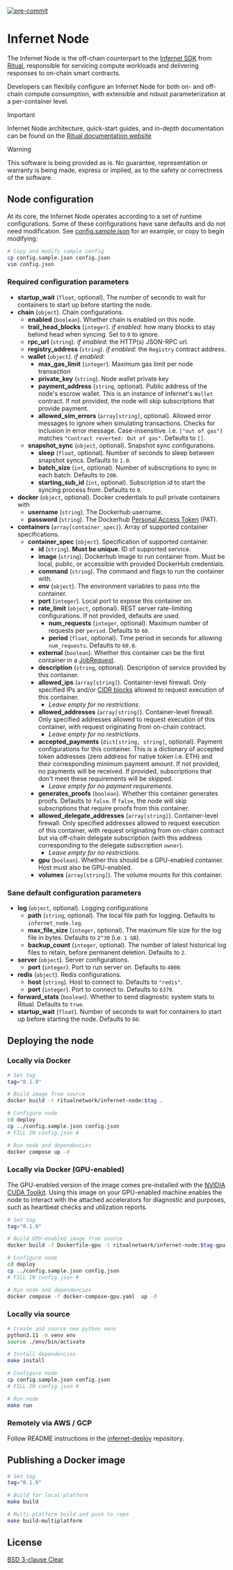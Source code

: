 [![pre-commit](https://github.com/ritual-net/infernet-node/actions/workflows/workflow.yaml/badge.svg)](https://github.com/ritual-net/infernet-node/actions/workflows/workflow.yaml)

# Infernet Node

The Infernet Node is the off-chain counterpart to the [Infernet SDK](https://github.com/ritual-net/infernet-sdk) from [Ritual](https://ritual.net), responsible for servicing compute workloads and delivering responses to on-chain smart contracts.

Developers can flexibily configure an Infernet Node for both on- and off-chain compute consumption, with extensible and robust parameterization at a per-container level.

> [!IMPORTANT]
> Infernet Node architecture, quick-start guides, and in-depth documentation can be found on the [Ritual documentation website](https://docs.ritual.net/infernet/node/introduction)

> [!WARNING]
> This software is being provided as is. No guarantee, representation or warranty is being made, express or implied, as to the safety or correctness of the software.

## Node configuration

At its core, the Infernet Node operates according to a set of runtime configurations. Some of these configurations have sane defaults and do not need modification. See [config.sample.json](./config.sample.json) for an example, or copy to begin modifying:

```bash
# Copy and modify sample config
cp config.sample.json config.json
vim config.json
```

### Required configuration parameters

- **startup_wait** (`float`, optional). The number of seconds to wait for containers to start up before starting the node.
- **chain** (`object`). Chain configurations.
  - **enabled** (`boolean`). Whether chain is enabled on this node.
  - **trail_head_blocks** (`integer`). _if enabled_: how many blocks to stay behind head when syncing. Set to `0` to ignore.
  - **rpc_url** (`string`). _if enabled_: the HTTP(s) JSON-RPC url.
  - **registry_address** (`string`). _if enabled_: the `Registry` contract address.
  - **wallet** (`object`). _if enabled_:
    - **max_gas_limit** (`integer`). Maximum gas limit per node transaction
    - **private_key** (`string`). Node wallet private key
    - **payment_address** (`string`, optional). Public address of the node's escrow wallet. This is an instance of Infernet's `Wallet` contract. If not provided, the node will skip subscriptions that provide payment.
    - **allowed_sim_errors** (`array[string]`, optional). Allowed error messages to ignore when simulating transactions. Checks for inclusion in error message. Case-insensitive. i.e. `["out of gas"]` matches `"Contract reverted: Out of gas"`. Defaults to `[]`.
  - **snapshot_sync** (`object`, optional). Snapshot sync configurations.
    - **sleep** (`float`, optional). Number of seconds to sleep between snapshot syncs. Defaults to `1.0`.
    - **batch_size** (`int`, optional). Number of subscriptions to sync in each batch. Defaults to `200`.
    - **starting_sub_id** (`int`, optional). Subscription id to start the syncing process from. Defaults to `0`.
- **docker** (`object`, optional). Docker credentials to pull private containers with
  - **username** (`string`). The Dockerhub username.
  - **password** (`string`). The Dockerhub [Personal Access Token](https://docs.docker.com/security/for-developers/access-tokens/) (PAT).
- **containers** (`array[container_spec]`). Array of supported container specifications.
  - **container_spec** (`object`). Specification of supported container.
    - **id** (`string`). **Must be unique**. ID of supported service.
    - **image** (`string`). Dockerhub image to run container from. Must be local, public, or accessible with provided DockerHub credentials.
    - **command** (`string`). The command and flags to run the container with.
    - **env** (`object`). The environment variables to pass into the container.
    - **port** (`integer`). Local port to expose this container on.
    - **rate_limit** (`object`, optional). REST server rate-limiting configurations. If not provided, defaults are used.
      - **num_requests** (`integer`, optional). Maximum number of requests per `period`. Defaults to `60`.
      - **period** (`float`, optional). Time period in seconds for allowing `num_requests`. Defaults to `60.0`.
    - **external** (`boolean`). Whether this container can be the first container in a [JobRequest](https://docs.ritual.net/infernet/node/api#jobrequest).
    - **description** (`string`, optional). Description of service provided by this container.
    - **allowed_ips** (`array[string]`). Container-level firewall. Only specified IPs and/or [CIDR blocks](https://www.ipaddressguide.com/cidr) allowed to request execution of this container.
      - _Leave empty for no restrictions_.
    - **allowed_addresses** (`array[string]`). Container-level firewall. Only specified addresses allowed to request execution of this container, with request originating from on-chain contract.
      - _Leave empty for no restrictions_.
    - **accepted_payments** (`dict[string, string]`, optional). Payment configurations for this container. This is a dictionary of accepted token addresses (zero address for native token i.e. ETH) and their corresponding minimum payment amount. If not provided, no payments will be received. If provided, subscriptions that don't meet these requirements will be skipped.
      - _Leave empty for no payment requirements_.
    - **generates_proofs** (`boolean`). Whether this container generates proofs. Defaults to `false`. If `false`, the node will skip subscriptions that require proofs from this container.
    - **allowed_delegate_addresses** (`array[string]`). Container-level firewall. Only specified addresses allowed to request execution of this container, with request originating from on-chain contract but via off-chain delegate subscription (with this address corresponding to the delegate subscription `owner`).
      - _Leave empty for no restrictions_.
    - **gpu** (`boolean`). Whether this should be a GPU-enabled container. Host must also be GPU-enabled.
    - **volumes** (`array[string]`). The volume mounts for this container.

### Sane default configuration parameters

- **log** (`object`, optional). Logging configurations
  - **path** (`string`, optional). The local file path for logging. Defaults to `infernet_node.log`.
  - **max_file_size** (`integer`, optional). The maximum file size for the log file in bytes. Defaults to `2^30` (i.e. `1 GB`).
  - **backup_count** (`integer`, optional). The number of latest historical log files to retain, before permanent deletion. Defaults to `2`.
- **server** (`object`). Server configurations.
  - **port** (`integer`). Port to run server on. Defaults to `4000`.
- **redis** (`object`). Redis configurations.
  - **host** (`string`). Host to connect to. Defaults to `"redis"`.
  - **port** (`integer`). Port to connect to. Defaults to `6379`.
- **forward_stats** (`boolean`). Whether to send diagnostic system stats to Ritual. Defaults to `true`.
- **startup_wait** (`float`). Number of seconds to wait for containers to start up before starting the node.
  Defaults to `60`.

## Deploying the node

### Locally via Docker

```bash
# Set tag
tag="0.1.0"

# Build image from source
docker build -t ritualnetwork/infernet-node:$tag .

# Configure node
cd deploy
cp ../config.sample.json config.json
# FILL IN config.json #

# Run node and dependencies
docker compose up -d
```

### Locally via Docker (GPU-enabled)

The GPU-enabled version of the image comes pre-installed with the [NVIDIA CUDA Toolkit](https://developer.nvidia.com/cuda-toolkit?ref=blog.kobus.me). Using this image on your GPU-enabled machine enables the node to interact with the attached accelerators for diagnostic and purposes, such as heartbeat checks and utilization reports.

```bash
# Set tag
tag="0.1.0"

# Build GPU-enabled image from source
docker build -f Dockerfile-gpu -t ritualnetwork/infernet-node:$tag-gpu .

# Configure node
cd deploy
cp ../config.sample.json config.json
# FILL IN config.json #

# Run node and dependencies
docker compose -f docker-compose-gpu.yaml  up -d
```

### Locally via source

```bash
# Create and source new python venv
python3.11 -m venv env
source ./env/bin/activate

# Install dependencies
make install

# Configure node
cp config.sample.json config.json
# FILL IN config.json #

# Run node
make run
```

### Remotely via AWS / GCP

Follow README instructions in the [infernet-deploy](https://github.com/ritual-net/infernet-deploy) repository.

## Publishing a Docker image

```bash
# Set tag
tag="0.1.0"

# Build for local platform
make build

# Multi-platform build and push to repo
make build-multiplatform
```

## License

[BSD 3-clause Clear](./LICENSE)
